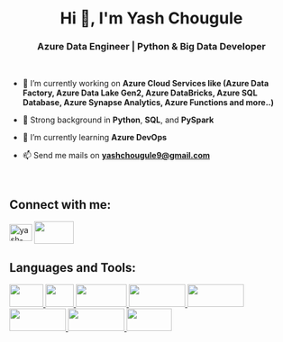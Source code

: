 <h1 align="center">Hi 👋, I'm Yash Chougule</h1>
<h3 align="center">Azure Data Engineer | Python & Big Data Developer</h3>
<br>

- 🔭 I’m currently working on **Azure Cloud Services like (Azure Data Factory, Azure Data Lake Gen2, Azure DataBricks, Azure SQL Database, Azure Synapse Analytics, Azure Functions and more..)**
  
- 🐍 Strong background in **Python**, **SQL**, and **PySpark**

- 🌱 I’m currently learning **Azure DevOps**
  
- 📫 Send me mails on **yashchougule9@gmail.com**
<br>

<h2 align="left">Connect with me:</h2>
<p align="left">
<a href="https://linkedin.com/in/yash-chougule09" target="blank"><img align="center" src="https://raw.githubusercontent.com/rahuldkjain/github-profile-readme-generator/master/src/images/icons/Social/linked-in-alt.svg" alt="yash-chougule09" height="30" width="40" /></a>
<a href="mailto:yashchougule9@gmail.com" target="blank"><img align="center" src="https://img.shields.io/badge/-Email-D14836?logo=gmail&logoColor=white&style=for-the-badge" height="40" width="70" /></a>
</p>

<h2 align="left">Languages and Tools:</h2>
<p align="left"> <a href="https://www.python.org/" target="_blank" rel="noreferrer"> <img src="https://img.shields.io/badge/-Python-3776AB?logo=python&logoColor=white&style=for-the-badge" width="60" height="40"/> </a> <a href="https://www.microsoft.com/en-in/sql-server/sql-server-downloads" target="_blank" rel="noreferrer"> <img src="https://img.shields.io/badge/-SQL-4479A1?logo=postgresql&logoColor=white&style=for-the-badge" width="50" height="40"/> </a> <a href="https://azure.microsoft.com/en-us/" target="_blank" rel="noreferrer"> <img src="https://img.shields.io/badge/-Microsoft%20Azure-0078D4?logo=microsoft-azure&logoColor=white&style=for-the-badge" width="90" height="40"/> </a> <a href="https://azure.microsoft.com/en-us/products/databricks" target="_blank" rel="noreferrer"> <img src="https://img.shields.io/badge/-Azure%20Databricks-E36209?logo=databricks&logoColor=white&style=for-the-badge" width="100" height="40"/> </a> <a href="https://azure.microsoft.com/en-us/products/data-factory" target="_blank" rel="noreferrer"> <img src="https://img.shields.io/badge/-Azure%20Data%20Factory-0066FF?logo=microsoft-azure&logoColor=white&style=for-the-badge" width="100" height="40"/> </a> <a href="https://azure.microsoft.com/en-us/solutions/data-lake" target="_blank" rel="noreferrer"> <img src="https://img.shields.io/badge/-Azure%20Data%20Lake-0078D4?logo=microsoft-azure&logoColor=white&style=for-the-badge" width="100" height="40"/> </a> <a href="https://azure.microsoft.com/en-us/products/synapse-analytics" target="_blank" rel="noreferrer"> <img src="https://img.shields.io/badge/-Azure%20Synapse-0089D6?logo=microsoft-azure&logoColor=white&style=for-the-badge" width="100" height="40"/> </a> <a href="https://www.microsoft.com/en-us/power-platform/products/power-bi" target="_blank" rel="noreferrer"> <img src="https://img.shields.io/badge/-Power%20BI-F2C811?logo=powerbi&logoColor=black&style=for-the-badge" width="80" height="40"/> </a> 
